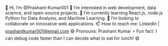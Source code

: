 👋 Hi, I’m @Prashant-Kumar001
👀 I’m interested in web development, data science, and open-source projects.
🌱 I’m currently learning React.js, node.js Python for Data Analysis, and Machine Learning.
💞️ I’m looking to collaborate on innovative web applications.
📫 How to reach me: LinkedIn | prashantkumar001@email.com
😄 Pronouns: Prashant Kumar
⚡ Fun fact: I can debug code faster than I can decide what to eat for lunch! 😄

<!---
Prashant-Kumar001/Prashant-Kumar001 is a ✨ special ✨ repository because its `README.md` (this file) appears on your GitHub profile.
You can click the Preview link to take a look at your changes.
--->

